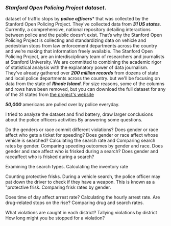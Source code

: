 ### ***Stanford Open Policing Project dataset***.
dataset of traffic stops by ***police officers**** that was collected by the Stanford Open Policing Project. 
They've collected data from ***31 US states***. Currently, a comprehensive, national repository detailing interactions between police and the public doesn’t exist.
That’s why the Stanford Open Policing Project is collecting and standardizing data on vehicle and pedestrian stops from law enforcement departments across the country
and we’re making that information freely available. 
The Stanford Open Policing Project, are an interdisciplinary team of researchers and journalists at Stanford University. We are committed to combining the academic rigor of statistical analysis with the explanatory power of data journalism. They’ve already gathered over ***200 million records*** from dozens of state and local police departments across the country. but we'll be focusing on data from the state of ***Rhode Island***. 
For size reasons, some of the columns and rows have been removed, but you can download the full dataset for any of the 31 states from [the project's website](https://openpolicing.stanford.edu/)

***50,000*** americans are pulled over by police everyday.

I tried to analyze the dataset and find battery, draw larger conclusions about the police officers activities
By answering some questions.
          
Do the genders or race commit different violations?
Does gender or race  affect who gets a ticket for speeding?
Does gender or race affect whose vehicle is searched?
Calculating the search rate and Comparing search rates by gender.
Comparing speeding outcomes by gender and race.
Does gender and race affect who is frisked during a search?
Does gender and raceaffect who is frisked during a search?
          
 Examining the search types.
Calculating the inventory rate
          
 Counting protective frisks.
During a vehicle search, 
the police officer may pat down the driver to check if they have a weapon. This is known as a "protective frisk.
Comparing frisk rates by gender.
          
Does time of day affect arrest rate?
Calculating the hourly arrest rate.
Are drug-related stops on the rise?
Comparing drug and search rates.
          
What violations are caught in each district?
Tallying violations by district
How long might you be stopped for a violation?
          
